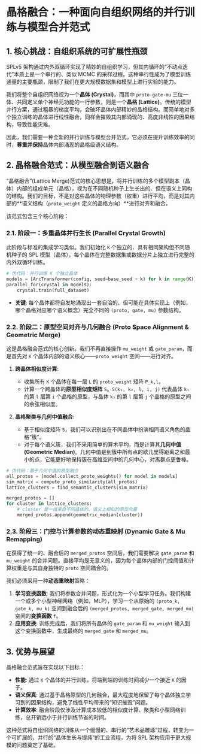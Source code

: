 # 晶格融合：一种面向自组织网络的并行训练与模型合并范式

## 1. 核心挑战：自组织系统的可扩展性瓶颈

SPLv5 架构通过内外双循环实现了精妙的自组织学习，但其内循环的“不动点迭代”本质上是一个串行的、类似 MCMC 的采样过程。这种串行性成为了模型训练通量的主要瓶颈，限制了我们在更大规模数据集和模型上进行实验的能力。

我们将整个自组织网络视为一个**晶体 (Crystal)**，而其中 `proto-gate-mu` 三位一体、共同定义单个神经元功能的一行参数，则是一个**晶格 (Lattice)**。传统的模型并行方案，通过粗暴的梯度平均，会破坏晶体内部精妙的晶格结构。而简单地对多个独立训练的晶体进行线性融合，同样会摧毁其内部涌现的、高度非线性的因果结构，导致性能灾难。

因此，我们需要一种全新的并行训练与模型合并范式，它必须在提升训练效率的同时，**尊重并保持**晶体内部涌现的晶格级语义结构。

## 2. 晶格融合范式：从模型融合到语义融合

“晶格融合”(Lattice Merge)范式的核心思想是，将并行训练的多个模型副本（晶体）内部的组成单元（晶格），视为在不同随机种子上生长出的、但在语义上同构的结构。我们的目标，不是对这些晶体的物理参数（权重）进行平均，而是对其内部的**语义结构（`proto_weight` 定义的晶格方向）**进行对齐和融合。

该范式包含三个核心阶段：

### 2.1. 阶段一：多重晶体并行生长 (Parallel Crystal Growth)

此阶段与标准的集成学习类似。我们初始化 `K` 个独立的、具有相同架构但不同随机种子的 SPL 模型（晶体）。每个晶体在完整数据集或数据分片上独立进行完整的内外双循环训练。

```python
# 伪代码：并行训练 K 个独立晶体
models = [ArcTransformer(config, seed=base_seed + k) for k in range(K)]
parallel_for(crystal in models):
    crystal.train(full_dataset)
```

- **关键**: 每个晶体都将自发地涌现出一套自洽的、但可能在具体实现上（例如，哪个晶格对应哪个语义概念）完全不同的 `(proto, gate, mu)` 参数结构。

### 2.2. 阶段二：原型空间对齐与几何融合 (Proto Space Alignment & Geometric Merge)

这是晶格融合范式的核心创新。我们不再直接操作 `mu_weight` 或 `gate_param`，而是首先对 `K` 个晶体内部的语义核心——`proto_weight` 空间——进行对齐。

1. **跨晶体相似度计算**:

   - 收集所有 `K` 个晶体在每一层 `L` 的 `proto_weight` 矩阵 `P_k,l`。
   - 计算一个跨晶体的**原型相似度矩阵** `S`。`S(k₁, k₂, l, i, j)` 代表晶体 `k₁` 的第 `l` 层第 `i` 个晶格的原型，与晶体 `k₂` 的第 `l` 层第 `j` 个晶格的原型之间的余弦相似度。

2. **晶格聚类与几何中值融合**:
   - 基于相似度矩阵 `S`，我们可以识别出在不同晶体中扮演相同语义角色的晶格“簇”。
   - 对于每个语义簇，我们不采用简单的算术平均，而是计算其**几何中值 (Geometric Median)**。几何中值是到簇中所有点的欧几里得距离之和最小的点，它能更好地保持簇在高维空间中的几何中心，对离群点更鲁棒。

```python
# 伪代码：基于几何中值的原型融合
all_protos = [model.collect_proto_weights() for model in models]
sim_matrix = compute_proto_similarity(all_protos)
lattice_clusters = find_semantic_clusters(sim_matrix)

merged_protos = []
for cluster in lattice_clusters:
    # cluster 是一组来自不同晶体的、语义上相似的原型向量
    merged_protos.append(geometric_median(cluster))
```

### 2.3. 阶段三：门控与计算参数的动态重映射 (Dynamic Gate & Mu Remapping)

在获得了统一的、融合后的 `merged_protos` 空间后，我们需要解决 `gate_param` 和 `mu_weight` 的合并问题。直接平均是无意义的，因为每个晶体内部的门控阈值和计算权重是与其自身独特的 `proto` 空间耦合的。

我们必须采用一种**动态重映射**策略：

1. **学习变换函数**: 我们将参数合并问题，形式化为一个小型学习任务。我们构建一个或多个小型神经网络（例如，MLP），学习一个从原始的 `(proto_k, gate_k, mu_k)` 空间到融合后的 `(merged_protos, merged_gate, merged_mu)` 空间的**变换函数** `f`。
2. **应用变换**: 训练完成后，我们将所有晶体的 `gate_param` 和 `mu_weight` 输入到这个变换函数中，生成最终的 `merged_gate` 和 `merged_mu`。

## 3. 优势与展望

晶格融合范式旨在实现以下目标：

- **性能**: 通过 `K` 个晶体的并行训练，将端到端的训练时间减少一个接近 `K` 的因子。
- **语义保真**: 通过基于晶格原型的几何融合，最大程度地保留了每个晶体独立学习到的因果结构，避免了线性平均带来的“知识摧毁”问题。
- **计算效率**: 融合阶段仅涉及计算成本较低的相似度计算、聚类和小型网络训练，总开销远小于并行训练节省的时间。

这种范式将自组织网络的训练从一个缓慢的、串行的“艺术品雕琢”过程，转变为一个可扩展的、并行的“晶体生长与提纯”的工业流程，为将 SPL 架构应用于更大规模的问题奠定了基础。
